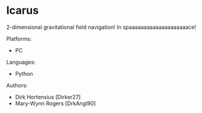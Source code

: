 Icarus
======

2-dimensional gravitational field navigation! In spaaaaaaaaaaaaaaaaaaaace!

Platforms:
- PC

Languages:
- Python

Authors:
- Dirk Hortensius  [Dirker27]
- Mary-Wynn Rogers [DrkAngl90]
